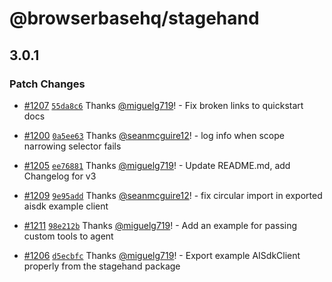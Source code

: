 # @browserbasehq/stagehand

## 3.0.1

### Patch Changes

- [#1207](https://github.com/browserbase/stagehand/pull/1207) [`55da8c6`](https://github.com/browserbase/stagehand/commit/55da8c6e9575cbad3246c55b17650cf6b293ddbe) Thanks [@miguelg719](https://github.com/miguelg719)! - Fix broken links to quickstart docs

- [#1200](https://github.com/browserbase/stagehand/pull/1200) [`0a5ee63`](https://github.com/browserbase/stagehand/commit/0a5ee638bde051d109eb2266e665934a12f3dc31) Thanks [@seanmcguire12](https://github.com/seanmcguire12)! - log info when scope narrowing selector fails

- [#1205](https://github.com/browserbase/stagehand/pull/1205) [`ee76881`](https://github.com/browserbase/stagehand/commit/ee7688156cb67a9f0f90dfe0dbab77423693a332) Thanks [@miguelg719](https://github.com/miguelg719)! - Update README.md, add Changelog for v3

- [#1209](https://github.com/browserbase/stagehand/pull/1209) [`9e95add`](https://github.com/browserbase/stagehand/commit/9e95add37eb30db4f85e73df7760c7e63fb4131e) Thanks [@seanmcguire12](https://github.com/seanmcguire12)! - fix circular import in exported aisdk example client

- [#1211](https://github.com/browserbase/stagehand/pull/1211) [`98e212b`](https://github.com/browserbase/stagehand/commit/98e212b27887241879608c6c1b6c2524477a40d7) Thanks [@miguelg719](https://github.com/miguelg719)! - Add an example for passing custom tools to agent

- [#1206](https://github.com/browserbase/stagehand/pull/1206) [`d5ecbfc`](https://github.com/browserbase/stagehand/commit/d5ecbfc8e419a59b91c2115fd7f984378381d3d0) Thanks [@miguelg719](https://github.com/miguelg719)! - Export example AISdkClient properly from the stagehand package
